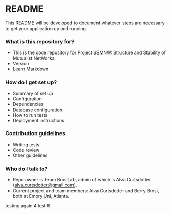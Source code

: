 # README #

This README will be developed to document whatever steps are necessary to get your application up and running.

### What is this repository for? ###

* This is the code repository for Project SSMNW: Structure and Stability of Mutualist NetWorks. 
* Version
* [Learn Markdown](https://bitbucket.org/tutorials/markdowndemo)

### How do I get set up? ###

* Summary of set up
* Configuration
* Dependencies
* Database configuration
* How to run tests
* Deployment instructions

### Contribution guidelines ###

* Writing tests
* Code review
* Other guidelines

### Who do I talk to? ###

* Repo owner is Team BrosiLab, admin of which is Alva Curtsdotter (alva.curtsdotter@gmail.com).
* Current project and team members: Alva Curtsdotter and Berry Brosi, both at Emory Uni, Atlanta.



testing again 4
test 6